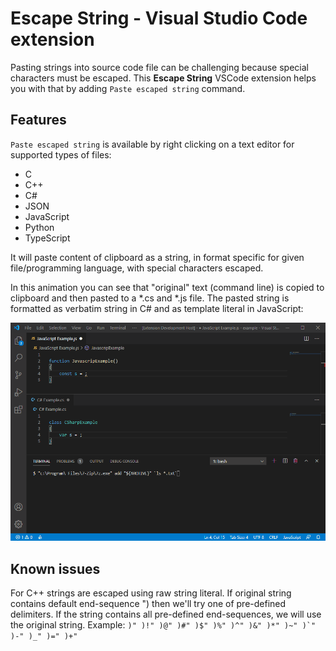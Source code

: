 # Escape String - Visual Studio Code extension

Pasting strings into source code file can be challenging because special characters must be escaped. 
This **Escape String** VSCode extension helps you with that by adding `Paste escaped string` command.

## Features

`Paste escaped string` is available by right clicking on a text editor for supported types of files:
* C
* C++
* C#
* JSON
* JavaScript
* Python
* TypeScript

It will paste content of clipboard as a string, in format specific for given file/programming language, with special characters escaped.

In this animation you can see that "original" text (command line) is copied to clipboard and then pasted to a *.cs and *.js file. The pasted string is formatted as verbatim string in C# and as template literal in JavaScript:

![Paste escaped string example](images/PasteEscapedStringDemo.gif)


## Known issues

For C++ strings are escaped using raw string literal. If original string contains default end-sequence ") then we'll try one of pre-defined delimiters. If the string contains all pre-defined end-sequences, we will use the original string. Example: ``)" )!" )@" )#" )$" )%" )^" )&" )*" )~" )`" )-" )_" )=" )+"``

